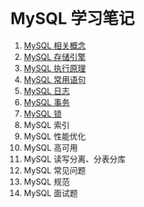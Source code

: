 # MySQL 学习笔记

1. [MySQL 相关概念](https://github.com/HomanLiang/study-demo/blob/main/mysql-demo/document/chapter01.md)
2. [MySQL 存储引擎](https://github.com/HomanLiang/study-demo/blob/main/mysql-demo/document/chapter02.md)
3. [MySQL 执行原理](https://github.com/HomanLiang/study-demo/blob/main/mysql-demo/document/chapter03.md)
4. [MySQL 常用语句](https://github.com/HomanLiang/study-demo/blob/main/mysql-demo/document/chapter04.md)
5. [MySQL 日志](https://github.com/HomanLiang/study-demo/blob/main/mysql-demo/document/chapter05.md)
6. [MySQL 事务](https://github.com/HomanLiang/study-demo/blob/main/mysql-demo/document/chapter06.md)
7. [MySQL 锁](https://github.com/HomanLiang/study-demo/blob/main/mysql-demo/document/chapter07.md)
8. MySQL 索引
9. MySQL 性能优化
10. MySQL 高可用
11. MySQL 读写分离、分表分库
12. MySQL 常见问题
13. MySQL 规范
14. MySQL 面试题 










